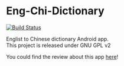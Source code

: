 Eng-Chi-Dictionary
==================
[![Build Status](https://travis-ci.org/ming030890/Eng-Chi-Dictionary.svg?branch=master)](https://travis-ci.org/ming030890/Eng-Chi-Dictionary)</br>

Englist to Chinese dictionary Android app. </br>
This project is released under GNU GPL v2

You could find the review about this app [here](http://www.jianshu.com/p/cd414246bf5e)!

